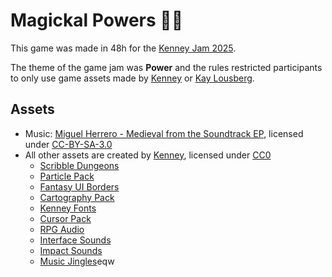 # Magickal Powers 🧙✨

This game was made in 48h for the [Kenney Jam 2025](https://itch.io/jam/kenney-jam-2025).

The theme of the game jam was **Power** and the rules restricted participants to only use
game assets made by [Kenney](https://www.kenney.nl/) or [Kay Lousberg](https://kaylousberg.com/).

## Assets

- Music: [Miguel Herrero - Medieval from the Soundtrack EP](https://archive.org/details/jamendo-033287/03.mp3), licensed under [CC-BY-SA-3.0](https://creativecommons.org/licenses/by-sa/3.0/)
- All other assets are created by [Kenney](https://kenney.nl), licensed under [CC0](https://creativecommons.org/publicdomain/zero/1.0/)
	- [Scribble Dungeons](https://kenney.nl/assets/scribble-dungeons)
	- [Particle Pack](https://kenney.nl/assets/particle-pack)
	- [Fantasy UI Borders](https://kenney.nl/assets/fantasy-ui-borders)
	- [Cartography Pack](https://kenney.nl/assets/cartography-pack)
	- [Kenney Fonts](https://kenney.nl/assets/kenney-fonts)
	- [Cursor Pack](https://kenney.nl/assets/cursor-pack)
	- [RPG Audio](https://kenney.nl/assets/rpg-audio)
	- [Interface Sounds](https://kenney.nl/assets/interface-sounds)
	- [Impact Sounds](https://kenney.nl/assets/impact-sounds)
	- [Music Jingles](https://kenney.nl/assets/music-jingles)eqw
